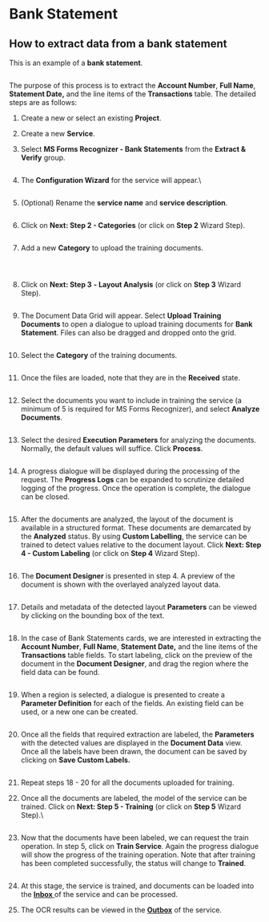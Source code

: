 # Bank Statement

## How to extract data from a bank statement

This is an example of a **bank statement**.

<figure><img src="../.gitbook/assets/image (219).png" alt=""><figcaption></figcaption></figure>

The purpose of this process is to extract the **Account Number**, **Full Name**, **Statement Date,** and the line items of the **Transactions** table. The detailed steps are as follows:

1. Create a new or select an existing **Project**.
2. Create a new **Service**.
3.  Select **MS Forms Recognizer - Bank Statements** from the **Extract & Verify** group.

    <figure><img src="../.gitbook/assets/image (75).png" alt=""><figcaption></figcaption></figure>
4.  The **Configuration Wizard** for the service will appear.\\

    <figure><img src="../.gitbook/assets/image (59).png" alt=""><figcaption></figcaption></figure>
5.  (Optional) Rename the **service name** and **service description**.

    <figure><img src="../.gitbook/assets/image (91).png" alt=""><figcaption></figcaption></figure>
6.  Click on **Next: Step 2 - Categories** (or click on **Step 2** Wizard Step).

    <figure><img src="../.gitbook/assets/image (69).png" alt=""><figcaption></figcaption></figure>
7.  Add a new **Category** to upload the training documents.

    <figure><img src="../.gitbook/assets/image (96).png" alt=""><figcaption></figcaption></figure>

    <figure><img src="../.gitbook/assets/image (192).png" alt=""><figcaption></figcaption></figure>

    <figure><img src="../.gitbook/assets/image (172).png" alt=""><figcaption></figcaption></figure>
8.  Click on **Next: Step 3** **- Layout Analysis** (or click on **Step 3** Wizard Step).

    <figure><img src="../.gitbook/assets/image (252).png" alt=""><figcaption></figcaption></figure>
9.  The Document Data Grid will appear. Select **Upload Training Documents** to open a dialogue to upload training documents for **Bank Statement**. Files can also be dragged and dropped onto the grid.

    <figure><img src="../.gitbook/assets/image (177).png" alt=""><figcaption></figcaption></figure>
10. Select the **Category** of the training documents.

    <figure><img src="../.gitbook/assets/image (218).png" alt=""><figcaption></figcaption></figure>
11. Once the files are loaded, note that they are in the **Received** state.

    <figure><img src="../.gitbook/assets/image (205).png" alt=""><figcaption></figcaption></figure>
12. Select the documents you want to include in training the service (a minimum of 5 is required for MS Forms Recognizer), and select **Analyze Documents**.

    <figure><img src="../.gitbook/assets/image (246).png" alt=""><figcaption></figcaption></figure>
13. Select the desired **Execution Parameters** for analyzing the documents. Normally, the default values will suffice. Click **Process**.

    <figure><img src="../.gitbook/assets/image (105).png" alt=""><figcaption></figcaption></figure>
14. A progress dialogue will be displayed during the processing of the request. The **Progress Logs** can be expanded to scrutinize detailed logging of the progress. Once the operation is complete, the dialogue can be closed.

    <figure><img src="../.gitbook/assets/image (40).png" alt=""><figcaption></figcaption></figure>
15. After the documents are analyzed, the layout of the document is available in a structured format. These documents are demarcated by the **Analyzed** status. By using **Custom Labelling**, the service can be trained to detect values relative to the document layout. Click **Next: Step 4 - Custom Labeling** (or click on **Step 4** Wizard Step).

    <figure><img src="../.gitbook/assets/image (185).png" alt=""><figcaption></figcaption></figure>
16. The **Document Designer** is presented in step 4. A preview of the document is shown with the overlayed analyzed layout data.

    <figure><img src="../.gitbook/assets/image (220).png" alt=""><figcaption></figcaption></figure>
17. Details and metadata of the detected layout **Parameters** can be viewed by clicking on the bounding box of the text.

    <figure><img src="../.gitbook/assets/image (200).png" alt=""><figcaption></figcaption></figure>
18. In the case of Bank Statements cards, we are interested in extracting the **Account Number**, **Full Name**, **Statement Date,** and the line items of the **Transactions** table fields. To start labeling, click on the preview of the document in the **Document Designer**, and drag the region where the field data can be found.

    <figure><img src="../.gitbook/assets/image (221).png" alt=""><figcaption></figcaption></figure>
19. When a region is selected, a dialogue is presented to create a **Parameter Definition** for each of the fields. An existing field can be used, or a new one can be created.

    <figure><img src="../.gitbook/assets/image (217).png" alt=""><figcaption></figcaption></figure>
20. Once all the fields that required extraction are labeled, the **Parameters** with the detected values are displayed in the **Document Data** view. Once all the labels have been drawn, the document can be saved by clicking on **Save Custom Labels.**

    <figure><img src="../.gitbook/assets/image (235).png" alt=""><figcaption></figcaption></figure>
21. Repeat steps 18 - 20 for all the documents uploaded for training.
22. Once all the documents are labeled, the model of the service can be trained. Click on **Next: Step 5 - Training** (or click on **Step 5** Wizard Step).\\

    <figure><img src="../.gitbook/assets/image (210).png" alt=""><figcaption></figcaption></figure>
23. Now that the documents have been labeled, we can request the train operation. In step 5, click on **Train Service**. Again the progress dialogue will show the progress of the training operation. Note that after training has been completed successfully, the status will change to **Trained**.

    <figure><img src="../.gitbook/assets/image (211).png" alt=""><figcaption></figcaption></figure>
24. At this stage, the service is trained, and documents can be loaded into the [**Inbox** ](broken-reference)of the service and can be processed.
25. The OCR results can be viewed in the [**Outbox**](broken-reference) of the service.
